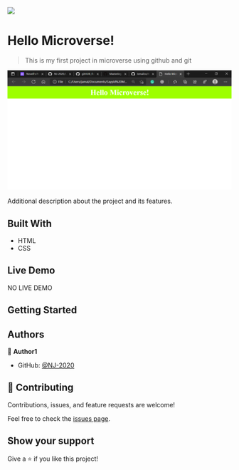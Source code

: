 ![](https://img.shields.io/badge/Microverse-blueviolet)

# Hello Microverse!

> This is my first project in microverse using github and git

![screenshot](./app_screenshot.png)

Additional description about the project and its features.

## Built With

- HTML
- CSS

## Live Demo

NO LIVE DEMO


## Getting Started

## Authors

👤 **Author1**

- GitHub: [@NJ-2020](https://github.com/NJ-2020)

## 🤝 Contributing

Contributions, issues, and feature requests are welcome!

Feel free to check the [issues page](../../issues/).

## Show your support

Give a ⭐️ if you like this project!